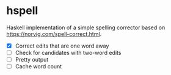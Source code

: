 # hspell

Haskell implementation of a simple spelling corrector based on https://norvig.com/spell-correct.html.

- [x] Correct edits that are one word away
- [ ] Check for candidates with two-word edits 
- [ ] Pretty output
- [ ] Cache word count
